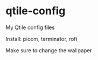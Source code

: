 # qtile-config

My Qtile config files

Install: picom, terminator, rofi

Make sure to change the wallpaper
